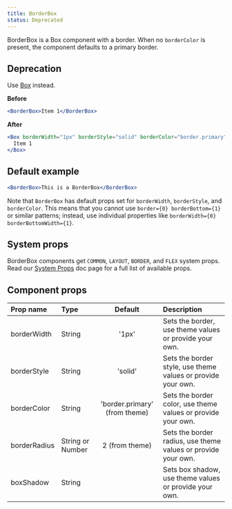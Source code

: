 ```yaml
---
title: BorderBox
status: Deprecated
---
```


BorderBox is a Box component with a border. When no `borderColor` is present, the component defaults to a primary border.

## Deprecation

Use [Box](/Box) instead.

**Before**

```jsx
<BorderBox>Item 1</BorderBox>
```

**After**

```jsx
<Box borderWidth="1px" borderStyle="solid" borderColor="border.primary" borderRadius={2}>
  Item 1
</Box>
```

## Default example

```jsx live
<BorderBox>This is a BorderBox</BorderBox>
```

Note that `BorderBox` has default props set for `borderWidth`, `borderStyle`, and `borderColor`. This means that you cannot use `border={0} borderBottom={1}` or similar patterns; instead, use individual properties like `borderWidth={0} borderBottomWidth={1}`.

## System props

BorderBox components get `COMMON`, `LAYOUT`, `BORDER`, and `FLEX` system props. Read our [System Props](/system-props) doc page for a full list of available props.

## Component props

| Prop name    | Type             |            Default            | Description                                                   |
| :----------- | :--------------- | :---------------------------: | :------------------------------------------------------------ |
| borderWidth  | String           |             '1px'             | Sets the border, use theme values or provide your own.        |
| borderStyle  | String           |            'solid'            | Sets the border style, use theme values or provide your own.  |
| borderColor  | String           | 'border.primary' (from theme) | Sets the border color, use theme values or provide your own.  |
| borderRadius | String or Number |        2 (from theme)         | Sets the border radius, use theme values or provide your own. |
| boxShadow    | String           |                               | Sets box shadow, use theme values or provide your own.        |

